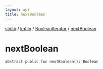 ```yaml
---
layout: api
title: nextBoolean
---
```

[stdlib](../../index.html) / [kotlin](../index.html) / [BooleanIterator](index.html) / [nextBoolean](nextBoolean.html)

# nextBoolean

```
abstract public fun nextBoolean(): Boolean
```
